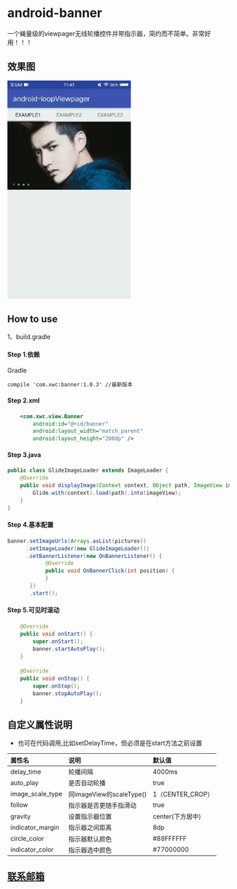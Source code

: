 # android-banner


一个蝇量级的viewpager无线轮播控件并带指示器，简约而不简单。非常好用！！！
<br>
## 效果图
<img src="/gif/app.gif" width="280px"/>

## How to use
1、build.gradle

#### Step 1.依赖
Gradle 
```
compile 'com.xwc:banner:1.0.3' //最新版本

```

#### Step 2.xml

``` xml
    <com.xwc.view.Banner
        android:id="@+id/banner"
        android:layout_width="match_parent"
        android:layout_height="200dp" />
```

#### Step 3.java
```java
public class GlideImageLoader extends ImageLoader {
    @Override
    public void displayImage(Context context, Object path, ImageView imageView) {
        Glide.with(context).load(path).into(imageView);
    }
}
```

#### Step 4.基本配置

```java
banner.setImageUrls(Arrays.asList(pictures))
      .setImageLoader(new GlideImageLoader())
      .setBannerListener(new OnBannerListener() {
            @Override
            public void OnBannerClick(int position) {
            }
       })
       .start();

```

#### Step 5.可见时滚动
```java
    @Override
    public void onStart() {
        super.onStart();
        banner.startAutoPlay();
    }

    @Override
    public void onStop() {
        super.onStop();
        banner.stopAutoPlay();
    }
```


## 自定义属性说明
* 也可在代码调用,比如setDelayTime，但必须是在start方法之前设置

属性名 | 说明 | 默认值
:----------- | :----------- | :-----------
delay_time         | 轮播间隔        | 4000ms
auto_play         | 是否自动轮播        | true
image_scale_type         | 同imageView的scaleType()        | 1（CENTER_CROP）
follow         | 指示器是否更随手指滑动        | true
gravity         | 设置指示器位置        | center(下方居中)
indicator_margin         | 指示器之间距离        | 8dp
circle_color         | 指示器默认颜色        | #88FFFFFF
indicator_color         | 指示器选中颜色        | #77000000

## <a href="http://mail.qq.com/cgi-bin/qm_share?t=qm_mailme&email=947017886@qq.com" >联系邮箱</a>

